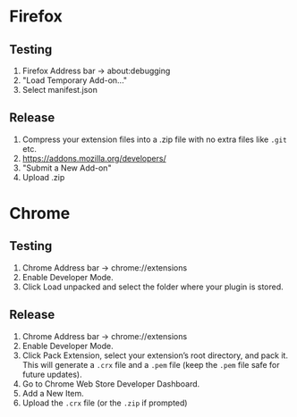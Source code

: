 # Firefox

## Testing

1. Firefox Address bar -> about:debugging
2. "Load Temporary Add-on..."
3. Select manifest.json

## Release

1. Compress your extension files into a .zip file with no extra files like `.git` etc.
2. https://addons.mozilla.org/developers/
3. "Submit a New Add-on"
4. Upload .zip


# Chrome

## Testing

1. Chrome Address bar -> chrome://extensions
2. Enable Developer Mode.
3. Click Load unpacked and select the folder where your plugin is stored.

## Release

1. Chrome Address bar -> chrome://extensions
2. Enable Developer Mode.
3. Click Pack Extension, select your extension’s root directory, and pack it. This will generate a `.crx` file and a `.pem` file (keep the `.pem` file safe for future updates).
4. Go to Chrome Web Store Developer Dashboard.
5. Add a New Item.
6. Upload the `.crx` file (or the `.zip` if prompted)

